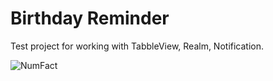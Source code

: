 # Birthday Reminder

Test project for working with TabbleView, Realm, Notification.

![NumFact](https://github.com/alexey1312/NumFact/blob/master/Sep-16-2019%00-48-51.gif?raw=true)
